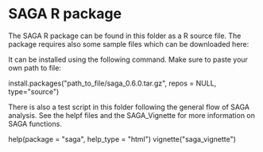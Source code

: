 # SAGA R package
The SAGA R package can be found in this folder as a R source file. The package requires also some sample files which can be downloaded here:

It can be installed using the following command. Make sure to paste your own path to file:

install.packages("path_to_file/saga_0.6.0.tar.gz", repos = NULL, type="source")

There is also a test script in this folder following the general flow of SAGA analysis.
See the helpf files and the SAGA_Vignette for more information on SAGA functions.

help(package = "saga", help_type = "html")
vignette("saga_vignette")
